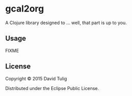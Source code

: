 # gcal2org

A Clojure library designed to ... well, that part is up to you.

## Usage

FIXME

## License

Copyright © 2015 David Tulig

Distributed under the Eclipse Public License.

